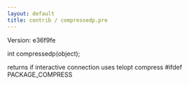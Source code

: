 ```yaml
---
layout: default
title: contrib / compressedp.pre
---
```


Version: e36f9fe

int compressedp(object);

returns if interactive connection uses telopt compress
#ifdef PACKAGE_COMPRESS
